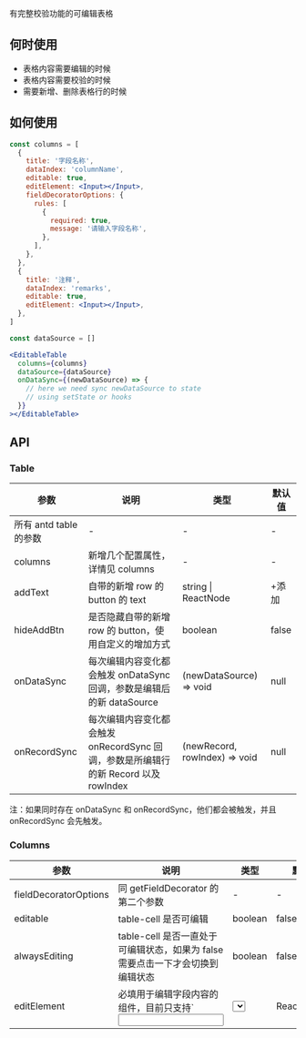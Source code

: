 有完整校验功能的可编辑表格

## 何时使用

- 表格内容需要编辑的时候
- 表格内容需要校验的时候
- 需要新增、删除表格行的时候

## 如何使用

```jsx
const columns = [
  {
    title: '字段名称',
    dataIndex: 'columnName',
    editable: true,
    editElement: <Input></Input>,
    fieldDecoratorOptions: {
      rules: [
        {
          required: true,
          message: '请输入字段名称',
        },
      ],
    },
  },
  {
    title: '注释',
    dataIndex: 'remarks',
    editable: true,
    editElement: <Input></Input>,
  },
]

const dataSource = []

<EditableTable
  columns={columns}
  dataSource={dataSource}
  onDataSync={(newDataSource) => {
    // here we need sync newDataSource to state
    // using setState or hooks
  }}
></EditableTable>
```

## API

### Table

| 参数 | 说明 | 类型 | 默认值 |
| --- | --- | --- | --- |
| 所有 antd table 的参数 | - | - | - |
| columns | 新增几个配置属性，详情见 columns | - | - |
| addText | 自带的新增 row 的 button 的 text | string \| ReactNode | +添加 |
| hideAddBtn | 是否隐藏自带的新增 row 的 button，使用自定义的增加方式 | boolean | false |
| onDataSync | 每次编辑内容变化都会触发 onDataSync 回调，参数是编辑后的新 dataSource | (newDataSource) => void | null |
| onRecordSync | 每次编辑内容变化都会触发 onRecordSync 回调，参数是所编辑行的新 Record 以及 rowIndex | (newRecord, rowIndex) => void | null |

注：如果同时存在 onDataSync 和 onRecordSync，他们都会被触发，并且 onRecordSync 会先触发。

### Columns

| 参数 | 说明 | 类型 | 默认值 |
| --- | --- | --- | --- |
| fieldDecoratorOptions | 同 getFieldDecorator 的第二个参数 | - | - |
| editable | table-cell 是否可编辑 | boolean | false |
| alwaysEditing | table-cell 是否一直处于可编辑状态，如果为 false 需要点击一下才会切换到编辑状态 | boolean | false |
| editElement | 必填用于编辑字段内容的组件，目前只支持`<Input />|<Select />` | ReactElement | `<Input />` |
